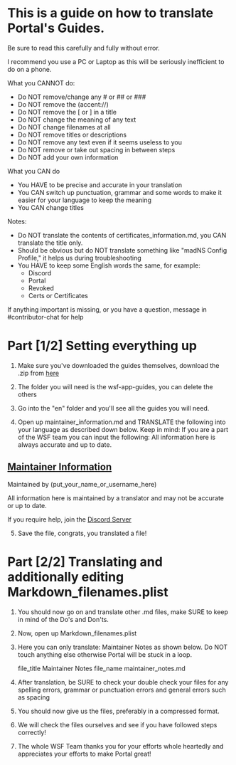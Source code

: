 # This is a guide on how to translate Portal's Guides.
Be sure to read this carefully and fully without error.

I recommend you use a PC or Laptop as this will be seriously inefficient to do on a phone.

What you CANNOT do:
- Do NOT remove/change any # or ## or ###
- Do NOT remove the (accent://)
- Do NOT remove the [ or ] in a title
- Do NOT change the meaning of any text
- Do NOT change filenames at all
- Do NOT remove titles or descriptions
- Do NOT remove any text even if it seems useless to you
- Do NOT remove or take out spacing in between steps
- Do NOT add your own information

What you CAN do
- You HAVE to be precise and accurate in your translation
- You CAN switch up punctuation, grammar and some words to make it easier for your language to keep the meaning
- You CAN change titles

Notes:
- Do NOT translate the contents of certificates_information.md, you CAN translate the title only.
- Should be obvious but do NOT translate something like "madNS Config Profile," it helps us during troubleshooting
- You HAVE to keep some English words the same, for example:
  - Discord
  - Portal
  - Revoked
  - Certs or Certificates

If anything important is missing, or you have a question, message in #contributor-chat for help


# Part [1/2] Setting everything up

1. Make sure you've downloaded the guides themselves, download the .zip from [here](https://github.com/WhySooooFurious/Ultimate-Sideloading-Guide/archive/refs/heads/main.zip)

2. The folder you will need is the wsf-app-guides, you can delete the others

3. Go into the "en" folder and you'll see all the guides you will need.

4. Open up maintainer_information.md and TRANSLATE the following into your language as described down below. Keep in mind: If you are a part of the WSF team you can input the following:
   All information here is always accurate and up to date.

## [Maintainer Information](accent://)

Maintained by (put_your_name_or_username_here)

All information here is maintained by a translator and may not be accurate or up to date.

If you require help, join the [Discord Server](https://discord.gg/wsf)

5. Save the file, congrats, you translated a file!

# Part [2/2] Translating and additionally editing Markdown_filenames.plist

1. You should now go on and translate other .md files, make SURE to keep in mind of the Do's and Don'ts.

2. Now, open up Markdown_filenames.plist

3. Here you can only translate: <string>Maintainer Notes</string>
   as shown below. Do NOT touch anything else otherwise Portal will be stuck in a loop.

	<dict>
		<key>file_title</key>
		<string>Maintainer Notes</string>
		<key>file_name</key>
		<string>maintainer_notes.md</string>
	</dict>

4. After translation, be SURE to check your double check your files for any spelling errors, grammar or punctuation errors and general errors such as spacing

5. You should now give us the files, preferably in a compressed format.

6. We will check the files ourselves and see if you have followed steps correctly!

7. The whole WSF Team thanks you for your efforts whole heartedly and appreciates your efforts to make Portal great!

   
